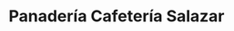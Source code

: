 ---
title: "Panadería Cafetería Salazar"
url: /fromista/panaderia-cafeteria-salazar/
shop: panadería
---